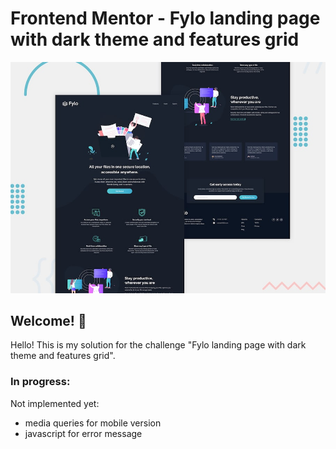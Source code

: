 # Frontend Mentor - Fylo landing page with dark theme and features grid

![Design preview for the Fylo landing page with dark theme and features grid challenge](./design/desktop-preview.jpg)

## Welcome! 👋

Hello! This is my solution for the challenge "Fylo landing page with dark theme and features grid".

### In progress:

Not implemented yet:
- media queries for mobile version
- javascript for error message